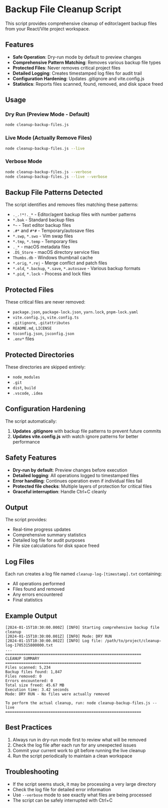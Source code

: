 # Backup File Cleanup Script

This script provides comprehensive cleanup of editor/agent backup files from your React/Vite project workspace.

## Features

- **Safe Operation**: Dry-run mode by default to preview changes
- **Comprehensive Pattern Matching**: Removes various backup file types
- **Protected Files**: Never removes critical project files
- **Detailed Logging**: Creates timestamped log files for audit trail
- **Configuration Hardening**: Updates .gitignore and vite.config.js
- **Statistics**: Reports files scanned, found, removed, and disk space freed

## Usage

### Dry Run (Preview Mode - Default)
```bash
node cleanup-backup-files.js
```

### Live Mode (Actually Remove Files)
```bash
node cleanup-backup-files.js --live
```

### Verbose Mode
```bash
node cleanup-backup-files.js --verbose
node cleanup-backup-files.js --live --verbose
```

## Backup File Patterns Detected

The script identifies and removes files matching these patterns:

- `._.!*!._*` - Editor/agent backup files with number patterns
- `*.bak` - Standard backup files
- `*~` - Text editor backup files
- `.#*` and `#*#` - Temporary/autosave files
- `*.swp`, `*.swo` - Vim swap files
- `*.tmp`, `*.temp` - Temporary files
- `._*` - macOS metadata files
- `.DS_Store` - macOS directory service files
- `Thumbs.db` - Windows thumbnail cache
- `*.orig`, `*.rej` - Merge conflict and patch files
- `*.old`, `*.backup`, `*.save`, `*.autosave` - Various backup formats
- `*.pid`, `*.lock` - Process and lock files

## Protected Files

These critical files are never removed:
- `package.json`, `package-lock.json`, `yarn.lock`, `pnpm-lock.yaml`
- `vite.config.js`, `vite.config.ts`
- `.gitignore`, `.gitattributes`
- `README.md`, `LICENSE`
- `tsconfig.json`, `jsconfig.json`
- `.env*` files

## Protected Directories

These directories are skipped entirely:
- `node_modules`
- `.git`
- `dist`, `build`
- `.vscode`, `.idea`

## Configuration Hardening

The script automatically:

1. **Updates .gitignore** with backup file patterns to prevent future commits
2. **Updates vite.config.js** with watch ignore patterns for better performance

## Safety Features

- **Dry-run by default**: Preview changes before execution
- **Detailed logging**: All operations logged to timestamped files
- **Error handling**: Continues operation even if individual files fail
- **Protected file checks**: Multiple layers of protection for critical files
- **Graceful interruption**: Handle Ctrl+C cleanly

## Output

The script provides:
- Real-time progress updates
- Comprehensive summary statistics
- Detailed log file for audit purposes
- File size calculations for disk space freed

## Log Files

Each run creates a log file named `cleanup-log-[timestamp].txt` containing:
- All operations performed
- Files found and removed
- Any errors encountered
- Final statistics

## Example Output

```
[2024-01-15T10:30:00.000Z] [INFO] Starting comprehensive backup file cleanup
[2024-01-15T10:30:00.001Z] [INFO] Mode: DRY RUN
[2024-01-15T10:30:00.002Z] [INFO] Log file: /path/to/project/cleanup-log-1705315800000.txt
...
============================================================
CLEANUP SUMMARY
============================================================
Files scanned: 5,234
Backup files found: 1,847
Files removed: 0
Errors encountered: 0
Total size freed: 45.67 MB
Execution time: 3.42 seconds
Mode: DRY RUN - No files were actually removed

To perform the actual cleanup, run: node cleanup-backup-files.js --live
============================================================
```

## Best Practices

1. Always run in dry-run mode first to review what will be removed
2. Check the log file after each run for any unexpected issues
3. Commit your current work to git before running the live cleanup
4. Run the script periodically to maintain a clean workspace

## Troubleshooting

- If the script seems stuck, it may be processing a very large directory
- Check the log file for detailed error information
- Use `--verbose` mode to see exactly what files are being processed
- The script can be safely interrupted with Ctrl+C
